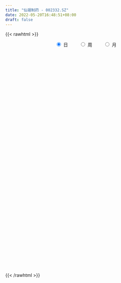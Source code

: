```yaml
---
title: "仙琚制药 - 002332.SZ"
date: 2022-05-20T16:48:51+08:00
draft: false
---
```

{{< rawhtml >}}
    <div style="text-align: center">
        <label style="padding: 1rem;"><input style="margin-right: .5rem" type="radio" name="period" value="D" checked onclick="period_change(this)">日</label>
        <label style="padding: 1rem;"><input style="margin-right: .5rem" type="radio" name="period" value="W" onclick="period_change(this)">周</label>
        <label style="padding: 1rem;"><input style="margin-right: .5rem" type="radio" name="period" value="M" onclick="period_change(this)">月</label>
    </div>
    <div id="chart" style="height: 700px;"></div> 
    <script type="text/javascript">
        const D_v = [67574.42,112847.76,70479.16,83633.44,105565.97,111781.23,61509.67,45743.44,67944.46,91899.25,53371.82,58736.17,52537.84,81999.05,73714.08,117323.85,96826.67,55424.48,71992.13,41221.07,54808.55,52859.51,56179.57,69465.64,55803.74,42878.09,82266.87,79487.14,93048.57,80095.28,45732.95,48842.91,96974.44,90536.36,41485.2,76297.32,53133.97,78300.41,67035.08,53278.47,77277.35,86388.0,112628.74,104355.5,126714.7,102717.65,92604.23,107143.99,79377.23,44021.0,89644.5,133026.97,105268.2,95054.8,80748.68,93774.33,68775.61,86242.53,101628.53,305729.66,191190.84,97312.41,86037.93,142793.73,69088.82,85261.09,63147.36,101751.5,179065.45,146804.44,92949.92,159998.02,149766.45,164105.41,194537.25,575102.0699999999,168357.42,142056.0,176239.65,96028.17,147566.62,100312.69,89293.37,125044.72,128036.89,72489.87,61585.18,73003.99,62074.44,78161.22,95983.4,55708.81,54689.0,54880.63,60870.8,63029.44,101380.08,46594.8,42789.44,50181.4,48539.07,62924.97,45432.63,60382.25,47344.3,58559.41,85759.6,40418.99,39892.28,42673.13,39456.94,65053.13,32266.7,36170.75,58370.45,182129.04,182317.1,138937.47,67262.18,521176.05,268269.96,179539.41,111625.13,224586.03,122360.4,132383.0,101025.07,111803.95,124611.13,73337.95,174659.5,95523.62,57832.91,103376.75,98390.71,135847.49,125293.29,49990.42,62263.58,82973.86,87180.45,103985.95,112066.34,83357.69,79883.79,72098.19,68436.93,65679.4,77087.88,71156.86,49648.0,54328.52,66616.69,177844.17,137889.32,143649.23,112982.8,102004.92,78266.52,119305.93,228921.71,181353.51,150380.39,147337.87,122395.33,112917.96,156645.57,179723.22,98456.99,252620.07,210887.88,165016.71,438574.02,1495177.7,801368.5600000001,310636.71,362327.1,231189.09,189654.7,291468.29,157189.01,159778.27,183878.61,262695.44,225822.76,176708.07,173046.87,100848.43,137124.7,102466.32,211810.66,128539.13,92355.26,158915.82,140147.41,117066.11,204733.08,113034.7,155092.7,318821.31,249655.72,189846.7,173503.28,126334.56,156797.19,122700.32,139953.79,150618.16,162684.39,181302.83,138759.66,180587.96,84513.16,117659.61,152599.72,123260.03,84534.36,113148.3,136051.02,138628.52,115447.49,204900.38,128645.23,93397.73,117139.93,73405.93,62415.64,62619.77,54616.5,36337.94,44419.28,87465.0,85369.84,103191.08,171638.46,258859.49,113842.23,127920.37,108630.0,95401.38,136833.35,131378.54,146364.35,105204.76,92688.8,109104.44,83993.53,93860.9,86759.75,68812.69]
const D_histogram = [0.0,-0.0069433618,-0.0102837238,-0.0029666795,-0.0107957061,-0.0150662283,-0.0174799369,-0.0185634598,-0.0414268447,-0.0438398076,-0.04519977,-0.0406710621,-0.0307071517,-0.0423969897,-0.0278293179,-0.013273525,-0.0183926642,-0.031117213,-0.0179976724,0.0010946837,0.0133546874,0.0040665848,-0.0022954085,-0.022439051,-0.0367119488,-0.0624277107,-0.098930703,-0.104956177,-0.1053637375,-0.082843289,-0.070556287,-0.0555940542,-0.035145437,-0.0205462035,-0.0167135035,-0.0057519953,-0.0062000379,-0.0112090411,-0.0104923418,-0.0151350124,-0.0203062536,-0.0318731917,-0.042302589,-0.0335069094,0.000993847,0.0217154235,0.0224538978,0.0309991141,0.0279644215,0.0222342498,0.0278278455,0.0395241318,0.0358351217,0.0149564948,-0.0169122011,-0.0558746331,-0.070310038,-0.0716462822,-0.0556044086,0.0172024191,0.0477040684,0.0570019204,0.0460105489,0.0744659115,0.0845028412,0.0733422297,0.0639913685,0.0567573388,0.0766270218,0.0707870554,0.0776955301,0.097798833,0.0751178692,0.0419545599,0.0389636873,-0.0171616664,-0.0500025472,-0.0849207547,-0.1216696752,-0.126091647,-0.1078179883,-0.0862421705,-0.0660838068,-0.0343182827,-0.0051608946,0.0259504617,0.0476619995,0.0577678906,0.0644053915,0.0581634046,0.0670178125,0.0483413699,0.0458250023,0.0285760356,0.0354790583,0.0372938726,0.0370157139,0.0270596391,0.0127742269,-0.0054195103,0.0010684303,0.0156638816,0.0077367259,-0.0100801827,-0.0222898273,-0.0239123284,-0.0442865234,-0.0535469241,-0.0539575709,-0.0544204461,-0.0522150507,-0.0323794207,-0.0196902878,-0.0235879274,-0.0203929831,0.0356278754,0.0879177225,0.1196113022,0.1268888427,0.1909443137,0.22169998,0.2109592894,0.2049241908,0.2278530143,0.2295621515,0.2371418619,0.2264034695,0.178065308,0.1459408807,0.1017177591,0.0602941203,0.0137247433,-0.0228109176,-0.0485376828,-0.0698594345,-0.0718270247,-0.0920294273,-0.1077141973,-0.1220523854,-0.1313258652,-0.1194086654,-0.1309381893,-0.1288192387,-0.1077523362,-0.0833261166,-0.0814974236,-0.0784262971,-0.0751968581,-0.0808005686,-0.0672120971,-0.0568315406,-0.0565343982,-0.0522332414,-0.0059619181,0.0329328064,0.0638136821,0.0796110656,0.0728194776,0.0571650289,0.0666401542,0.1007900711,0.1222205112,0.1151313461,0.1126120455,0.0860290288,0.0627915585,0.0382588073,0.0294292861,0.0072254926,0.0160770537,-0.012266691,-0.0521991224,-0.0263452148,-0.066490285,-0.1661678724,-0.2267176875,-0.2526703496,-0.253725465,-0.2634305668,-0.2321376022,-0.203062603,-0.175162767,-0.1439574115,-0.0979480627,-0.0761191556,-0.0704168973,-0.0558156383,-0.0458475147,-0.0430304602,-0.0287907408,0.0053293433,0.013095032,0.0249651889,0.0278797902,0.0370902468,0.0509558134,0.0471126424,0.0392840069,0.0414035695,0.059763818,0.048914127,0.0157462491,-0.0073712277,-0.0044535285,0.0171924212,0.0200468486,-0.0222573959,-0.0369909959,-0.0291199441,-0.0355067498,-0.0248873049,-0.0302738793,-0.0293869272,-0.0200801305,-0.0097671092,0.0051254664,0.0201815125,0.0402483479,0.0572067651,0.0660920989,0.0712154891,0.048661186,0.0174885858,-0.0143006537,-0.0243556999,-0.0329690937,-0.0331322733,-0.0413166623,-0.0469854387,-0.0417387491,-0.0387648388,-0.037283007,-0.043110852,-0.0563073803,-0.1032966389,-0.0813376382,-0.0707357841,-0.037652613,0.010425662,0.0340878175,0.0692080922,0.1044058787,0.1165093309,0.1279157331,0.1296994534,0.1129373899,0.0890015364,0.0782137872,0.0690343187,0.0618249258]
const D_fast = [0.0,-0.0086792023,-0.0145904952,-0.0080151208,-0.0185430739,-0.0265801531,-0.033363846,-0.0390882338,-0.0723083299,-0.0856812448,-0.0983411496,-0.1039802072,-0.1016930848,-0.1239821702,-0.1163718278,-0.1051344162,-0.1148517215,-0.1353555735,-0.126735451,-0.107369424,-0.0917707484,-0.1000422049,-0.1069780502,-0.1327314555,-0.1561823406,-0.1975050301,-0.2587406981,-0.2910052164,-0.3177537112,-0.3159440851,-0.3212961548,-0.3202324356,-0.3085701776,-0.2991074949,-0.2994531709,-0.2899296615,-0.2919277136,-0.299738977,-0.3016453632,-0.3100717869,-0.3203195914,-0.3398548276,-0.3608598721,-0.3604409198,-0.3256917017,-0.2995412692,-0.2931893205,-0.2768943257,-0.272937913,-0.2731095222,-0.2605589651,-0.2389816458,-0.2337118755,-0.2508513788,-0.2869481249,-0.3398792152,-0.3718921296,-0.3911399443,-0.3889991729,-0.3118917404,-0.269464074,-0.245915742,-0.2454044762,-0.1983326358,-0.1671699957,-0.1599950498,-0.1533480689,-0.1463927639,-0.1073663254,-0.095509528,-0.0691771708,-0.0246241596,-0.0285256561,-0.0512003254,-0.0444502762,-0.1048660466,-0.1502075641,-0.2063559603,-0.2735222996,-0.3094671832,-0.3181480215,-0.3181327464,-0.3144953343,-0.2913093809,-0.2634422165,-0.2258432447,-0.1922162071,-0.1676683433,-0.1449294946,-0.1366306302,-0.1110217692,-0.1176128694,-0.1086729863,-0.1187779442,-0.1030051569,-0.0918668744,-0.0828911047,-0.0860822697,-0.0971741252,-0.1167227399,-0.1099676918,-0.0914562701,-0.0974492443,-0.1177861985,-0.1355683,-0.1431688832,-0.174614709,-0.1972618408,-0.2111618803,-0.2252298671,-0.2360782343,-0.2243374595,-0.2165708985,-0.2263655199,-0.2282688214,-0.1633409941,-0.0890717164,-0.0274753112,0.0115244401,0.1233159894,0.2094966508,0.2514957825,0.2966917316,0.3765838087,0.4356834838,0.5025486596,0.5484111346,0.5445893001,0.548950093,0.5301564111,0.5038063024,0.4606681113,0.4184297209,0.3805685351,0.3417819247,0.3218575784,0.2786478189,0.2360344995,0.1911832151,0.149078269,0.1311433025,0.0868792312,0.0567933722,0.0509221907,0.054516881,0.0359712181,0.0194357704,0.0038659948,-0.0219378578,-0.0251524106,-0.0289797393,-0.0428161963,-0.0515733499,-0.0067925062,0.0403354199,0.0871697162,0.1228698661,0.1342831475,0.132919956,0.1590551198,0.2184025545,0.2703881224,0.2920817938,0.3177155046,0.3126397452,0.3051001645,0.290132115,0.2886599154,0.2682624951,0.2811333196,0.2497229022,0.1967406902,0.216008294,0.1592406526,0.0180210971,-0.0992081398,-0.1883283894,-0.252814871,-0.3283776146,-0.3551190505,-0.376809702,-0.3927005577,-0.3974845551,-0.375962222,-0.3731631037,-0.3850650698,-0.3844177204,-0.3859114755,-0.3938520361,-0.3868100019,-0.3513575819,-0.3403181352,-0.322206681,-0.3123221323,-0.2938391139,-0.267234594,-0.2592996044,-0.2573072381,-0.2448367832,-0.2115355802,-0.2101567394,-0.2393880551,-0.2643483388,-0.2625440217,-0.2365999667,-0.2287338271,-0.2766024206,-0.3005837696,-0.2999927039,-0.315256197,-0.3108585783,-0.3238136226,-0.3302734023,-0.3259866382,-0.3181153942,-0.301941452,-0.2818400278,-0.2517111054,-0.2204509969,-0.1950426384,-0.1721153759,-0.1825043825,-0.2093048362,-0.2446692392,-0.2608132103,-0.2776688776,-0.2861151255,-0.30462868,-0.3220438162,-0.3272318138,-0.3339491133,-0.3417880332,-0.3583935911,-0.3856669646,-0.4584803829,-0.4568557918,-0.4639378837,-0.4402678659,-0.3895831754,-0.3573990655,-0.3049767678,-0.2436775115,-0.2024467266,-0.1590613911,-0.1248528075,-0.1133805235,-0.1150659929,-0.1063002953,-0.0982211841,-0.0899743456]
const D_slow = [0.0,-0.0017358405,-0.0043067714,-0.0050484413,-0.0077473678,-0.0115139249,-0.0158839091,-0.020524774,-0.0308814852,-0.0418414371,-0.0531413796,-0.0633091451,-0.0709859331,-0.0815851805,-0.08854251,-0.0918608912,-0.0964590573,-0.1042383605,-0.1087377786,-0.1084641077,-0.1051254358,-0.1041087897,-0.1046826418,-0.1102924045,-0.1194703917,-0.1350773194,-0.1598099951,-0.1860490394,-0.2123899738,-0.233100796,-0.2507398678,-0.2646383813,-0.2734247406,-0.2785612915,-0.2827396674,-0.2841776662,-0.2857276757,-0.2885299359,-0.2911530214,-0.2949367745,-0.3000133379,-0.3079816358,-0.3185572831,-0.3269340104,-0.3266855487,-0.3212566928,-0.3156432183,-0.3078934398,-0.3009023344,-0.295343772,-0.2883868106,-0.2785057776,-0.2695469972,-0.2658078735,-0.2700359238,-0.2840045821,-0.3015820916,-0.3194936621,-0.3333947643,-0.3290941595,-0.3171681424,-0.3029176623,-0.2914150251,-0.2727985472,-0.2516728369,-0.2333372795,-0.2173394374,-0.2031501027,-0.1839933472,-0.1662965834,-0.1468727009,-0.1224229926,-0.1036435253,-0.0931548853,-0.0834139635,-0.0877043801,-0.1002050169,-0.1214352056,-0.1518526244,-0.1833755362,-0.2103300332,-0.2318905758,-0.2484115275,-0.2569910982,-0.2582813219,-0.2517937064,-0.2398782066,-0.2254362339,-0.209334886,-0.1947940349,-0.1780395817,-0.1659542393,-0.1544979887,-0.1473539798,-0.1384842152,-0.1291607471,-0.1199068186,-0.1131419088,-0.1099483521,-0.1113032297,-0.1110361221,-0.1071201517,-0.1051859702,-0.1077060159,-0.1132784727,-0.1192565548,-0.1303281856,-0.1437149167,-0.1572043094,-0.1708094209,-0.1838631836,-0.1919580388,-0.1968806107,-0.2027775925,-0.2078758383,-0.1989688695,-0.1769894389,-0.1470866133,-0.1153644026,-0.0676283242,-0.0122033292,0.0405364931,0.0917675408,0.1487307944,0.2061213323,0.2654067977,0.3220076651,0.3665239921,0.4030092123,0.428438652,0.4435121821,0.446943368,0.4412406385,0.4291062178,0.4116413592,0.393684603,0.3706772462,0.3437486969,0.3132356005,0.2804041342,0.2505519679,0.2178174206,0.1856126109,0.1586745268,0.1378429977,0.1174686418,0.0978620675,0.079062853,0.0588627108,0.0420596865,0.0278518014,0.0137182018,0.0006598915,-0.000830588,0.0074026135,0.0233560341,0.0432588005,0.0614636699,0.0757549271,0.0924149656,0.1176124834,0.1481676112,0.1769504477,0.2051034591,0.2266107163,0.2423086059,0.2518733078,0.2592306293,0.2610370025,0.2650562659,0.2619895931,0.2489398126,0.2423535089,0.2257309376,0.1841889695,0.1275095476,0.0643419602,0.000910594,-0.0649470477,-0.1229814483,-0.173747099,-0.2175377908,-0.2535271436,-0.2780141593,-0.2970439482,-0.3146481725,-0.3286020821,-0.3400639608,-0.3508215758,-0.358019261,-0.3566869252,-0.3534131672,-0.34717187,-0.3402019224,-0.3309293607,-0.3181904074,-0.3064122468,-0.2965912451,-0.2862403527,-0.2712993982,-0.2590708664,-0.2551343042,-0.2569771111,-0.2580904932,-0.2537923879,-0.2487806757,-0.2543450247,-0.2635927737,-0.2708727597,-0.2797494472,-0.2859712734,-0.2935397432,-0.3008864751,-0.3059065077,-0.308348285,-0.3070669184,-0.3020215403,-0.2919594533,-0.277657762,-0.2611347373,-0.243330865,-0.2311655685,-0.226793422,-0.2303685855,-0.2364575104,-0.2446997839,-0.2529828522,-0.2633120178,-0.2750583775,-0.2854930647,-0.2951842744,-0.3045050262,-0.3152827392,-0.3293595843,-0.355183744,-0.3755181535,-0.3932020996,-0.4026152528,-0.4000088373,-0.391486883,-0.3741848599,-0.3480833902,-0.3189560575,-0.2869771242,-0.2545522609,-0.2263179134,-0.2040675293,-0.1845140825,-0.1672555028,-0.1517992714]
const D_data = [['2021-05-11', 14.0307, 13.9417, 13.655, 14.0307],['2021-05-12', 13.8527, 13.8329, 13.5264, 13.8923],['2021-05-13', 13.6451, 13.8428, 13.566, 14.0505],['2021-05-14', 13.8725, 13.9812, 13.6945, 14.1197],['2021-05-17', 13.9812, 13.7835, 13.5956, 13.9812],['2021-05-18', 13.6945, 13.7835, 13.3089, 13.9318],['2021-05-19', 13.9417, 13.7736, 13.655, 14.0208],['2021-05-20', 13.7242, 13.7637, 13.5561, 13.8428],['2021-05-21', 13.7439, 13.3979, 13.3682, 13.7439],['2021-05-24', 13.2594, 13.5462, 13.0617, 13.6451],['2021-05-25', 13.5462, 13.5066, 13.4374, 13.6352],['2021-05-26', 13.4967, 13.5462, 13.4078, 13.5857],['2021-05-27', 13.5264, 13.6154, 13.4374, 13.6154],['2021-05-28', 13.566, 13.299, 13.2199, 13.6648],['2021-05-31', 13.3484, 13.5956, 13.3287, 13.6945],['2021-06-01', 14.1592, 13.6451, 13.5857, 14.2383],['2021-06-02', 13.6747, 13.3979, 13.2594, 13.7538],['2021-06-03', 13.3484, 13.2199, 13.1408, 13.3583],['2021-06-04', 13.25, 13.51, 13.07, 13.65],['2021-06-07', 13.5, 13.65, 13.36, 13.72],['2021-06-08', 13.64, 13.64, 13.55, 13.79],['2021-06-09', 13.7, 13.37, 13.29, 13.7],['2021-06-10', 13.32, 13.35, 13.3, 13.51],['2021-06-11', 13.35, 13.08, 13.0, 13.45],['2021-06-15', 13.08, 13.02, 12.8, 13.13],['2021-06-16', 13.02, 12.71, 12.71, 13.02],['2021-06-17', 12.71, 12.32, 12.26, 12.73],['2021-06-18', 12.35, 12.48, 12.1, 12.52],['2021-06-21', 12.48, 12.42, 12.39, 12.85],['2021-06-22', 12.43, 12.66, 12.42, 12.78],['2021-06-23', 12.63, 12.53, 12.45, 12.67],['2021-06-24', 12.6, 12.55, 12.36, 12.61],['2021-06-25', 12.59, 12.64, 12.5, 12.74],['2021-06-28', 12.67, 12.6, 12.4, 12.7],['2021-06-29', 12.5, 12.46, 12.45, 12.66],['2021-06-30', 12.44, 12.54, 12.22, 12.63],['2021-07-01', 12.54, 12.38, 12.36, 12.64],['2021-07-02', 12.36, 12.26, 12.18, 12.49],['2021-07-05', 12.25, 12.27, 12.0, 12.3],['2021-07-06', 12.24, 12.14, 12.02, 12.29],['2021-07-07', 12.19, 12.05, 11.88, 12.19],['2021-07-08', 12.14, 11.86, 11.86, 12.15],['2021-07-09', 11.86, 11.74, 11.48, 11.97],['2021-07-12', 11.79, 11.9, 11.72, 12.12],['2021-07-13', 11.85, 12.28, 11.79, 12.4],['2021-07-14', 12.27, 12.22, 12.07, 12.5],['2021-07-15', 12.18, 12.0, 11.96, 12.19],['2021-07-16', 12.05, 12.1, 11.88, 12.15],['2021-07-19', 12.06, 11.95, 11.78, 12.06],['2021-07-20', 11.86, 11.87, 11.85, 11.99],['2021-07-21', 11.97, 11.99, 11.91, 12.28],['2021-07-22', 11.93, 12.1, 11.72, 12.18],['2021-07-23', 12.12, 11.92, 11.88, 12.15],['2021-07-26', 11.9, 11.62, 11.43, 11.92],['2021-07-27', 11.66, 11.3, 11.3, 11.66],['2021-07-28', 11.3, 10.95, 10.8, 11.35],['2021-07-29', 11.04, 11.02, 10.98, 11.22],['2021-07-30', 11.05, 11.04, 10.65, 11.09],['2021-08-02', 10.99, 11.2, 10.84, 11.27],['2021-08-03', 11.16, 12.09, 11.06, 12.15],['2021-08-04', 12.11, 11.82, 11.56, 12.11],['2021-08-05', 11.83, 11.66, 11.64, 11.9],['2021-08-06', 11.69, 11.4, 11.3, 11.69],['2021-08-09', 11.32, 11.95, 11.3, 12.1],['2021-08-10', 11.9, 11.85, 11.8, 11.96],['2021-08-11', 11.89, 11.61, 11.55, 11.89],['2021-08-12', 11.61, 11.6, 11.55, 11.69],['2021-08-13', 11.55, 11.6, 11.51, 11.83],['2021-08-16', 11.59, 12.0, 11.52, 12.17],['2021-08-17', 12.11, 11.75, 11.71, 12.23],['2021-08-18', 11.73, 11.95, 11.62, 12.0],['2021-08-19', 11.88, 12.24, 11.85, 12.39],['2021-08-20', 12.29, 11.75, 11.66, 12.29],['2021-08-23', 11.75, 11.5, 11.46, 11.9],['2021-08-24', 11.47, 11.8, 11.22, 11.81],['2021-08-25', 11.68, 10.97, 10.62, 11.7],['2021-08-26', 10.91, 10.98, 10.88, 11.07],['2021-08-27', 10.86, 10.7, 10.66, 10.96],['2021-08-30', 10.61, 10.38, 10.22, 10.7],['2021-08-31', 10.41, 10.55, 10.3, 10.55],['2021-09-01', 10.51, 10.75, 10.32, 10.91],['2021-09-02', 10.74, 10.79, 10.58, 10.84],['2021-09-03', 10.72, 10.79, 10.68, 10.89],['2021-09-06', 10.8, 11.0, 10.79, 11.15],['2021-09-07', 10.93, 11.08, 10.91, 11.25],['2021-09-08', 11.09, 11.24, 11.05, 11.36],['2021-09-09', 11.24, 11.26, 11.18, 11.38],['2021-09-10', 11.27, 11.21, 11.12, 11.38],['2021-09-13', 11.2, 11.23, 11.16, 11.33],['2021-09-14', 11.2, 11.09, 11.02, 11.3],['2021-09-15', 11.05, 11.31, 10.84, 11.35],['2021-09-16', 11.25, 10.96, 10.9, 11.32],['2021-09-17', 11.0, 11.12, 10.81, 11.18],['2021-09-22', 11.01, 10.89, 10.85, 11.06],['2021-09-23', 10.89, 11.17, 10.88, 11.25],['2021-09-24', 11.19, 11.14, 11.05, 11.31],['2021-09-27', 11.14, 11.13, 10.73, 11.22],['2021-09-28', 11.2, 10.99, 10.9, 11.2],['2021-09-29', 10.9, 10.87, 10.81, 10.98],['2021-09-30', 10.87, 10.72, 10.67, 10.97],['2021-10-08', 10.76, 10.98, 10.73, 11.06],['2021-10-11', 10.98, 11.13, 10.98, 11.25],['2021-10-12', 11.06, 10.86, 10.79, 11.07],['2021-10-13', 10.99, 10.65, 10.59, 10.99],['2021-10-14', 10.67, 10.61, 10.57, 10.78],['2021-10-15', 10.61, 10.67, 10.48, 10.74],['2021-10-18', 10.65, 10.33, 10.29, 10.67],['2021-10-19', 10.33, 10.33, 10.28, 10.39],['2021-10-20', 10.34, 10.35, 10.32, 10.5],['2021-10-21', 10.33, 10.28, 10.28, 10.4],['2021-10-22', 10.27, 10.25, 10.19, 10.36],['2021-10-25', 10.29, 10.47, 10.2, 10.53],['2021-10-26', 10.54, 10.42, 10.36, 10.54],['2021-10-27', 10.4, 10.19, 10.17, 10.42],['2021-10-28', 10.24, 10.23, 10.18, 10.65],['2021-10-29', 10.31, 11.03, 10.26, 11.19],['2021-11-01', 11.0, 11.3, 10.9, 11.37],['2021-11-02', 11.35, 11.33, 11.19, 11.54],['2021-11-03', 11.44, 11.21, 11.13, 11.44],['2021-11-04', 11.43, 12.23, 11.4, 12.33],['2021-11-05', 12.18, 12.23, 12.1, 12.5],['2021-11-08', 12.23, 11.94, 11.78, 12.3],['2021-11-09', 11.82, 12.13, 11.82, 12.4],['2021-11-10', 12.41, 12.73, 12.35, 13.05],['2021-11-11', 12.62, 12.74, 12.49, 12.87],['2021-11-12', 12.74, 13.06, 12.67, 13.11],['2021-11-15', 13.09, 13.05, 13.01, 13.2],['2021-11-16', 13.02, 12.63, 12.62, 13.04],['2021-11-17', 12.84, 12.8, 12.52, 12.95],['2021-11-18', 12.77, 12.6, 12.57, 12.85],['2021-11-19', 12.52, 12.53, 12.12, 12.62],['2021-11-22', 12.63, 12.32, 12.21, 12.85],['2021-11-23', 12.29, 12.28, 12.17, 12.42],['2021-11-24', 12.29, 12.28, 12.09, 12.39],['2021-11-25', 12.28, 12.22, 12.16, 12.44],['2021-11-26', 12.11, 12.4, 12.1, 12.51],['2021-11-29', 12.45, 12.1, 11.92, 12.6],['2021-11-30', 12.04, 12.03, 11.97, 12.13],['2021-12-01', 12.02, 11.92, 11.9, 12.09],['2021-12-02', 11.94, 11.86, 11.79, 12.17],['2021-12-03', 11.9, 12.07, 11.81, 12.12],['2021-12-06', 12.03, 11.71, 11.63, 12.17],['2021-12-07', 11.79, 11.78, 11.46, 11.85],['2021-12-08', 11.77, 12.01, 11.73, 12.08],['2021-12-09', 12.01, 12.12, 11.94, 12.14],['2021-12-10', 12.13, 11.86, 11.8, 12.15],['2021-12-13', 11.82, 11.84, 11.74, 11.99],['2021-12-14', 11.89, 11.81, 11.72, 11.99],['2021-12-15', 11.8, 11.64, 11.64, 11.84],['2021-12-16', 11.65, 11.85, 11.61, 11.98],['2021-12-17', 11.79, 11.83, 11.74, 11.89],['2021-12-20', 11.81, 11.69, 11.62, 11.86],['2021-12-21', 11.7, 11.71, 11.61, 11.76],['2021-12-22', 11.78, 12.35, 11.66, 12.39],['2021-12-23', 12.34, 12.5, 12.28, 12.56],['2021-12-24', 12.41, 12.63, 12.35, 12.92],['2021-12-27', 12.63, 12.63, 12.45, 12.86],['2021-12-28', 12.59, 12.44, 12.39, 12.68],['2021-12-29', 12.58, 12.33, 12.31, 12.6],['2021-12-30', 12.45, 12.69, 12.26, 12.75],['2021-12-31', 12.63, 13.2, 12.6, 13.37],['2022-01-04', 13.3, 13.3, 13.07, 13.47],['2022-01-05', 13.14, 13.1, 12.93, 13.28],['2022-01-06', 13.0, 13.25, 12.86, 13.36],['2022-01-07', 13.4, 12.98, 12.92, 13.43],['2022-01-10', 12.95, 12.98, 12.87, 13.18],['2022-01-11', 13.01, 12.91, 12.89, 13.38],['2022-01-12', 12.99, 13.08, 12.92, 13.31],['2022-01-13', 13.1, 12.88, 12.81, 13.24],['2022-01-14', 12.9, 13.28, 12.8, 13.55],['2022-01-17', 13.45, 12.8, 12.76, 13.53],['2022-01-18', 12.98, 12.48, 12.43, 13.15],['2022-01-19', 12.49, 13.27, 12.25, 13.3],['2022-01-20', 13.65, 12.4, 12.33, 14.03],['2022-01-21', 12.0, 11.21, 11.16, 12.03],['2022-01-24', 10.94, 11.13, 10.66, 11.28],['2022-01-25', 11.15, 11.15, 11.12, 11.85],['2022-01-26', 11.03, 11.19, 10.87, 11.52],['2022-01-27', 11.22, 10.84, 10.82, 11.24],['2022-01-28', 10.9, 11.2, 10.85, 11.6],['2022-02-07', 11.35, 11.14, 10.97, 11.42],['2022-02-08', 11.02, 11.1, 10.88, 11.12],['2022-02-09', 11.06, 11.14, 10.9, 11.33],['2022-02-10', 11.14, 11.4, 11.13, 11.64],['2022-02-11', 11.39, 11.17, 11.08, 11.39],['2022-02-14', 11.12, 10.94, 10.83, 11.21],['2022-02-15', 10.94, 11.01, 10.75, 11.11],['2022-02-16', 11.04, 10.93, 10.88, 11.11],['2022-02-17', 10.87, 10.79, 10.78, 10.94],['2022-02-18', 10.81, 10.9, 10.73, 10.92],['2022-02-21', 10.92, 11.22, 10.84, 11.4],['2022-02-22', 11.1, 10.96, 10.86, 11.23],['2022-02-23', 10.97, 11.03, 10.95, 11.1],['2022-02-24', 11.02, 10.93, 10.81, 11.22],['2022-02-25', 10.96, 11.02, 10.95, 11.22],['2022-02-28', 11.05, 11.13, 10.88, 11.15],['2022-03-01', 11.15, 10.93, 10.85, 11.16],['2022-03-02', 10.85, 10.84, 10.68, 10.88],['2022-03-03', 10.94, 10.94, 10.8, 11.05],['2022-03-04', 10.91, 11.2, 10.9, 11.47],['2022-03-07', 11.2, 10.86, 10.8, 11.43],['2022-03-08', 10.85, 10.45, 10.35, 10.89],['2022-03-09', 10.44, 10.39, 9.77, 10.5],['2022-03-10', 10.51, 10.62, 10.43, 10.68],['2022-03-11', 10.5, 10.89, 10.44, 10.91],['2022-03-14', 10.89, 10.7, 10.67, 11.08],['2022-03-15', 10.68, 9.99, 9.98, 10.68],['2022-03-16', 10.09, 10.12, 9.56, 10.2],['2022-03-17', 10.22, 10.32, 10.12, 10.56],['2022-03-18', 10.26, 10.08, 9.94, 10.38],['2022-03-21', 10.1, 10.24, 10.09, 10.36],['2022-03-22', 10.22, 9.99, 9.87, 10.22],['2022-03-23', 9.98, 9.99, 9.89, 10.05],['2022-03-24', 9.9, 10.06, 9.85, 10.15],['2022-03-25', 10.06, 10.07, 10.02, 10.38],['2022-03-28', 10.05, 10.15, 10.0, 10.2],['2022-03-29', 10.17, 10.2, 10.06, 10.25],['2022-03-30', 10.2, 10.34, 10.08, 10.37],['2022-03-31', 10.36, 10.4, 10.21, 10.58],['2022-04-01', 10.33, 10.38, 10.29, 10.57],['2022-04-06', 10.47, 10.39, 10.34, 10.56],['2022-04-07', 10.31, 10.01, 9.96, 10.39],['2022-04-08', 10.04, 9.75, 9.7, 10.13],['2022-04-11', 9.75, 9.54, 9.5, 9.77],['2022-04-12', 9.54, 9.65, 9.23, 9.65],['2022-04-13', 9.59, 9.56, 9.37, 9.72],['2022-04-14', 9.58, 9.58, 9.52, 9.75],['2022-04-15', 9.65, 9.39, 9.38, 9.65],['2022-04-18', 9.35, 9.31, 9.18, 9.42],['2022-04-19', 9.37, 9.37, 9.25, 9.39],['2022-04-20', 9.37, 9.29, 9.23, 9.43],['2022-04-21', 9.39, 9.21, 9.2, 9.46],['2022-04-22', 9.27, 9.03, 9.02, 9.3],['2022-04-25', 8.93, 8.8, 8.63, 9.13],['2022-04-26', 8.79, 8.1, 8.07, 8.8],['2022-04-27', 8.03, 8.77, 7.95, 8.9],['2022-04-28', 8.74, 8.6, 8.47, 8.75],['2022-04-29', 8.69, 8.9, 8.61, 8.93],['2022-05-05', 8.91, 9.24, 8.79, 9.34],['2022-05-06', 9.09, 9.09, 8.95, 9.26],['2022-05-09', 9.11, 9.38, 9.07, 9.52],['2022-05-10', 9.27, 9.59, 9.19, 9.68],['2022-05-11', 9.58, 9.47, 9.45, 9.84],['2022-05-12', 9.48, 9.58, 9.38, 9.63],['2022-05-13', 9.58, 9.56, 9.38, 9.73],['2022-05-16', 9.61, 9.35, 9.29, 9.65],['2022-05-17', 9.38, 9.2, 9.14, 9.39],['2022-05-18', 9.24, 9.31, 9.2, 9.41],['2022-05-19', 9.16, 9.31, 9.07, 9.35],['2022-05-20', 9.4, 9.32, 9.27, 9.46]]
const W_v = [228277.42,188607.86,224158.41,294559.83,402868.13,315695.29,183687.95,363607.72,406973.53,474066.47,453403.87,333861.27,385184.4300000001,581224.73,441486.14,771458.66,464384.16,612177.09,640689.9399999999,695250.04,303100.62,233254.19,298333.7,271176.9,333279.7,303399.53,319683.92,339500.3,188997.41,366398.15,497569.94,136703.14,87715.54,310045.85,520418.87,416800.41,373067.89,466085.01,360840.18,539442.86,762921.75,675886.25,397633.19,684740.89,507609.0599999999,440150.33,492251.03,754539.62,481358.0600000001,266605.52,239262.78,287749.72,291346.51,218474.62,419094.09,253685.88,246392.51,238355.14,238111.93,278123.31,334460.11,430748.6899999999,405580.02,331550.52,385944.74,375456.27,394362.58,444736.56,543991.54,867301.7,495017.39,438610.55,703098.6900000001,427695.21,381853.16,373721.33,201812.88,320747.76,478184.96,344859.3200000001,362283.34,445113.21,654505.77,814024.9099999999,997993.2,1130330.9500000002,1093598.48,674285.8899999999,346586.71,948726.3200000001,871952.13,775559.6499999999,218597.25,533456.91,540329.1,649163.76,429136.1,312448.86,262333.58,408973.65,381163.54,338043.7,368841.7,282958.01,226002.74,237549.53,279297.84,364379.32,619312.39,463526.42,566477.12,553807.3100000001,465181.16,505820.94,81015.8,309912.29,474015.66,516461.76,719611.1899999999,1510213.6899999999,2049180.6699999999,2524343.9700000002,2612869.5600000001,1708063.0900000001,1904975.96,1836882.5299999998,1061863.6000000001,891425.1900000002,1626542.1400000001,1094107.5800000001,2050346.51,3303503.21,1375195.5700000003,1300895.4399999999,1191289.2799999998,1940297.3900000001,1749736.95,2168802.9500000002,2225378.2800000003,1729892.6399999999,1626998.4100000001,1649349.2999999998,1311507.6099999999,1031133.36,670078.1599999999,1209590.8999999999,837343.7100000001,890783.0700000001,1095756.3500000001,1057623.3200000001,1313540.3199999998,719591.78,1183445.8499999999,1910932.8400000001,1292085.7399999998,1124571.6299999999,970953.79,1173824.2,644010.35,900407.54,901087.24,1105529.8100000001,1231802.1100000001,806750.12,597570.7,371279.22,143512.99,698714.5600000001,719031.45,656374.1399999999,740612.6799999999,568696.5,455358.14,791215.3100000001,731631.1899999999,518964.09,511122.36,646876.34,350486.26,1002316.1299999999,687834.49,581094.22,932286.42,600103.5599999999,265289.6,206930.74,830734.24,564053.5,582084.33,329698.05,437383.56,285280.5,320194.77,587963.1299999999,463957.85,1086709.9300000002,217079.33,408173.06,392544.77,338544.13,415281.21,274534.34,260435.84,364694.15,339753.26,396607.64,533536.0699999999,451337.9,424595.95,781899.3699999999,462042.5,728584.28,1244158.1499999999,609440.5,460160.65,346616.87,178780.87,240945.72,48539.07,274643.5600000001,248200.94,373990.0700000001,1177962.76,770493.9700000001,585437.6000000001,490971.48,407701.6,451391.96,332009.07,580327.9300000001,641481.88,601467.1,800363.8100000001,3111024.8700000001,1385275.8900000001,989364.0900000001,690194.3900000001,731768.2800000001,908747.9000000001,896137.45,757259.49,674120.11,595622.23,448993.1,408979.0,308208.56,775451.63,204031.38,612469.8,442531.31]
const W_histogram = [0.0,-0.0135803989,-0.0534433735,-0.0643637077,-0.062595364,-0.0787531514,-0.0656106627,-0.0426710016,0.0050556252,0.0398820753,0.0418660435,0.0428235048,0.0639666425,0.1051549134,0.1120656378,0.145018214,0.1410089251,0.1606210422,0.1300820182,0.0620044229,0.0090084756,-0.0416559582,-0.0621854537,-0.0650787741,-0.088092953,-0.0791067149,-0.0731879686,-0.0971151563,-0.0938309281,-0.1419576789,-0.1873738798,-0.1906308836,-0.1619186084,-0.1050511468,-0.0129076152,0.0372970577,0.0659012958,0.1107919879,0.1639039836,0.1647023123,0.1643881115,0.2012770854,0.2257661723,0.1863760931,0.1314218545,0.1316306514,0.0891267457,0.0432233412,-0.0136902222,-0.0465251337,-0.0655550143,-0.0853406196,-0.0503146346,-0.0255215742,-0.0531327829,-0.0927548941,-0.1195946342,-0.1684349198,-0.1989175723,-0.2170807544,-0.228564305,-0.2508968934,-0.2304364084,-0.1986156031,-0.2267559942,-0.2488586508,-0.2269180099,-0.1593700983,-0.1105313203,0.0062974922,0.0564539385,0.0937553354,0.0667640234,0.0554234036,0.0282654646,-0.0024822081,-0.0226751185,-0.0295454725,-0.0096222842,0.0018341532,0.0154647475,0.0502065092,0.0676671404,0.1142359824,0.1316115221,0.1984461909,0.278036226,0.3042663038,0.3092780422,0.2540422789,0.2080972674,0.1419448365,0.0979629372,0.0277121306,-0.0367492585,-0.0972205598,-0.0952505287,-0.1283197995,-0.1330597143,-0.1038179751,-0.082155466,-0.0592931175,-0.0436407636,-0.0275870692,-0.0271023304,-0.0344633111,-0.0318546213,0.0013808816,0.0558261305,0.0873667945,0.114607144,0.1537619741,0.1503416683,0.1125486285,0.0919184137,0.1130075228,0.1300495825,0.1289424557,0.1256306456,0.207954512,0.2796089941,0.2950571108,0.3189257078,0.2990794983,0.246550922,0.1663290247,0.10517382,0.0608052508,0.0686422579,0.0447008949,0.0446120643,0.073792926,0.0155732467,-0.0242051093,-0.0690914512,-0.0219035339,-0.0071782885,0.0873592939,0.166593102,0.1884523034,0.2931221471,0.3112789378,0.2422152735,0.1742014641,0.1457455493,0.1564024812,0.1035355863,0.1280944477,0.2310777757,0.3160258536,0.2917310245,0.2260833763,0.1595235624,0.1560933362,0.0008578415,-0.1795448106,-0.2352399127,-0.2654808757,-0.3501379955,-0.3810031867,-0.2980512087,-0.2269340406,-0.1355322764,-0.1198256562,-0.1508435743,-0.1870968026,-0.169408582,-0.1228618359,-0.1872311443,-0.2056193467,-0.2959844101,-0.3421312536,-0.3611420989,-0.4010833351,-0.3501694731,-0.3224271152,-0.3029906506,-0.3061214082,-0.2890945754,-0.2905866834,-0.3534253522,-0.3471284984,-0.3790689789,-0.3661820335,-0.3149431237,-0.2245948386,-0.1215330208,-0.0364456013,-0.0200148761,0.0264044926,0.094799991,0.1170086843,0.1372299587,0.1813426075,0.2143468676,0.2937104399,0.2856012789,0.2729262097,0.2151588912,0.1625797684,0.1354153325,0.0843885732,0.0100389374,-0.026552951,-0.0719618265,-0.1292870678,-0.134621957,-0.1412453446,-0.1926795672,-0.1899310273,-0.1631437995,-0.125512864,-0.1593531059,-0.1631008009,-0.1263590415,-0.0984243509,-0.070229871,-0.0712702655,-0.0470215228,-0.044462095,-0.0625498838,-0.0159069958,0.0957024031,0.2183501427,0.2541974162,0.258708364,0.2299886573,0.1890800834,0.1537324866,0.1763416555,0.2190118112,0.2211038383,0.2303338576,0.0917811387,-0.0008805754,-0.0611955628,-0.1132511996,-0.1322541815,-0.1254137382,-0.133718536,-0.1826847865,-0.2030994495,-0.183663803,-0.1998396004,-0.2198017547,-0.2405897023,-0.2455790875,-0.219423311,-0.1567484237,-0.1194228663]
const W_fast = [0.0,-0.0169754986,-0.0701993166,-0.0972105778,-0.111091075,-0.1469371503,-0.1501973272,-0.1379254165,-0.0889348835,-0.0441379145,-0.0316874354,-0.0200240979,0.0171107004,0.0845876997,0.1195148336,0.1887219632,0.2199649056,0.2797322832,0.2817137638,0.2291372742,0.1783934458,0.1173150225,0.0812391635,0.0620761496,0.0170387325,0.0062482919,-0.0061299541,-0.0543359308,-0.0745094347,-0.1581256051,-0.2503852759,-0.3013000006,-0.3130673775,-0.2824627027,-0.1935460748,-0.1340171376,-0.0889375755,-0.0163488864,0.0777391052,0.1197130119,0.160495839,0.2477040843,0.3286347142,0.3358386583,0.3137398834,0.3468563431,0.3266341238,0.2915365547,0.2312004357,0.1867342407,0.1513156065,0.1101948464,0.1326421728,0.1510548396,0.1101604352,0.0473496005,-0.0093887982,-0.1003378137,-0.1805498593,-0.25298323,-0.3216078568,-0.4066646687,-0.4438132857,-0.4616463812,-0.5464757709,-0.6307930901,-0.6655819517,-0.6378765647,-0.6166706168,-0.4982674313,-0.4339975004,-0.3732572696,-0.3835575757,-0.3810423446,-0.4011339175,-0.4325021422,-0.4583638323,-0.4726205543,-0.4551029371,-0.4431879613,-0.4256911802,-0.3783977912,-0.3440203749,-0.2688925373,-0.2186141171,-0.1021679005,0.0469311911,0.1492278447,0.2315590937,0.2398339002,0.2459132056,0.2152469838,0.1957558188,0.1324330448,0.0587843411,-0.0259921002,-0.0478347012,-0.112983922,-0.1509887653,-0.1477015199,-0.1465778772,-0.1385388082,-0.1337966451,-0.124639718,-0.1309305618,-0.1469073704,-0.1522623358,-0.1186816126,-0.050279831,0.0031025315,0.0589946671,0.1365899908,0.170755102,0.1610992193,0.1634486079,0.2127895977,0.262344053,0.2934725402,0.3215683915,0.4558808859,0.5974376165,0.6866500109,0.7902500349,0.8451737,0.8542828541,0.815643213,0.7807814633,0.7516142068,0.7766117784,0.7638456391,0.7749098246,0.8225389178,0.7682125502,0.7223829168,0.6602237122,0.701935746,0.7148664193,0.8312438252,0.9521259087,1.0210981861,1.1990485664,1.2950250916,1.2865152457,1.2620518023,1.2700322748,1.3197898271,1.2928068287,1.349389302,1.510142074,1.6740966152,1.7227345423,1.7136077382,1.6869288149,1.7225219227,1.5675008883,1.3422120337,1.2277069534,1.1310957714,0.9589041528,0.8327881649,0.8412273407,0.8556109987,0.9131296937,0.8988798999,0.8301510882,0.7471236592,0.7224597344,0.7382910214,0.627113927,0.557320888,0.392959722,0.2612800651,0.1519836951,0.0117716252,-0.0248568812,-0.077721302,-0.1340325001,-0.2136936097,-0.2689404209,-0.3430791997,-0.4942742065,-0.5747594773,-0.7014672025,-0.7801257655,-0.8076226367,-0.7734230612,-0.7007444986,-0.6247684794,-0.6133414732,-0.5603209815,-0.4682254853,-0.4167646209,-0.3622358569,-0.2727875562,-0.1861965792,-0.0334053969,0.0298857618,0.085442245,0.0814646493,0.0695304686,0.0762198659,0.0462902499,-0.0255496516,-0.0687797777,-0.1321791099,-0.2218261182,-0.2608164965,-0.3027512203,-0.4023553348,-0.4470895517,-0.4610882737,-0.4548355543,-0.5285140726,-0.5730369679,-0.5678849689,-0.564556366,-0.5539193538,-0.5727773147,-0.5602839527,-0.5688400487,-0.6025653084,-0.5598991694,-0.4243641697,-0.2471288944,-0.1477322669,-0.078544228,-0.0497667705,-0.0434053234,-0.0403197986,0.0263747841,0.1237978927,0.1811658793,0.247979363,0.1323719288,0.0394900708,-0.0361238073,-0.1164922439,-0.1685587712,-0.1930717625,-0.2348061942,-0.3294436414,-0.4006331668,-0.4271134711,-0.4932491685,-0.5681617614,-0.6490971347,-0.7154812917,-0.744181343,-0.7206935616,-0.7132237208]
const W_slow = [0.0,-0.0033950997,-0.0167559431,-0.03284687,-0.048495711,-0.0681839989,-0.0845866645,-0.0952544149,-0.0939905086,-0.0840199898,-0.0735534789,-0.0628476027,-0.0468559421,-0.0205672137,0.0074491957,0.0437037492,0.0789559805,0.119111241,0.1516317456,0.1671328513,0.1693849702,0.1589709806,0.1434246172,0.1271549237,0.1051316854,0.0853550067,0.0670580146,0.0427792255,0.0193214935,-0.0161679262,-0.0630113962,-0.1106691171,-0.1511487692,-0.1774115559,-0.1806384597,-0.1713141953,-0.1548388713,-0.1271408743,-0.0861648784,-0.0449893004,-0.0038922725,0.0464269989,0.1028685419,0.1494625652,0.1823180288,0.2152256917,0.2375073781,0.2483132134,0.2448906579,0.2332593744,0.2168706209,0.195535466,0.1829568073,0.1765764138,0.1632932181,0.1401044945,0.110205836,0.0680971061,0.018367713,-0.0359024756,-0.0930435519,-0.1557677752,-0.2133768773,-0.2630307781,-0.3197197767,-0.3819344393,-0.4386639418,-0.4785064664,-0.5061392965,-0.5045649234,-0.4904514388,-0.467012605,-0.4503215991,-0.4364657482,-0.4293993821,-0.4300199341,-0.4356887137,-0.4430750818,-0.4454806529,-0.4450221146,-0.4411559277,-0.4286043004,-0.4116875153,-0.3831285197,-0.3502256392,-0.3006140915,-0.231105035,-0.155038459,-0.0777189485,-0.0142083787,0.0378159381,0.0733021472,0.0977928816,0.1047209142,0.0955335996,0.0712284596,0.0474158274,0.0153358776,-0.017929051,-0.0438835448,-0.0644224113,-0.0792456907,-0.0901558816,-0.0970526489,-0.1038282315,-0.1124440592,-0.1204077146,-0.1200624942,-0.1061059615,-0.0842642629,-0.0556124769,-0.0171719834,0.0204134337,0.0485505908,0.0715301942,0.0997820749,0.1322944706,0.1645300845,0.1959377459,0.2479263739,0.3178286224,0.3915929001,0.471324327,0.5460942016,0.6077319321,0.6493141883,0.6756076433,0.690808956,0.7079695205,0.7191447442,0.7302977603,0.7487459918,0.7526393035,0.7465880261,0.7293151633,0.7238392799,0.7220447078,0.7438845313,0.7855328067,0.8326458826,0.9059264194,0.9837461538,1.0442999722,1.0878503382,1.1242867255,1.1633873458,1.1892712424,1.2212948543,1.2790642983,1.3580707617,1.4310035178,1.4875243619,1.5274052525,1.5664285865,1.5666430469,1.5217568442,1.4629468661,1.3965766471,1.3090421483,1.2137913516,1.1392785494,1.0825450393,1.0486619702,1.0187055561,0.9809946625,0.9342204619,0.8918683164,0.8611528574,0.8143450713,0.7629402346,0.6889441321,0.6034113187,0.513125794,0.4128549602,0.3253125919,0.2447058131,0.1689581505,0.0924277984,0.0201541546,-0.0524925163,-0.1408488543,-0.2276309789,-0.3223982236,-0.413943732,-0.492679513,-0.5488282226,-0.5792114778,-0.5883228781,-0.5933265971,-0.586725474,-0.5630254763,-0.5337733052,-0.4994658155,-0.4541301637,-0.4005434468,-0.3271158368,-0.2557155171,-0.1874839647,-0.1336942419,-0.0930492998,-0.0591954667,-0.0380983234,-0.035588589,-0.0422268267,-0.0602172834,-0.0925390503,-0.1261945396,-0.1615058757,-0.2096757675,-0.2571585244,-0.2979444742,-0.3293226903,-0.3691609667,-0.409936167,-0.4415259273,-0.4661320151,-0.4836894828,-0.5015070492,-0.5132624299,-0.5243779537,-0.5400154246,-0.5439921736,-0.5200665728,-0.4654790371,-0.4019296831,-0.3372525921,-0.2797554277,-0.2324854069,-0.1940522852,-0.1499668713,-0.0952139185,-0.039937959,0.0176455054,0.0405907901,0.0403706462,0.0250717555,-0.0032410444,-0.0363045897,-0.0676580243,-0.1010876583,-0.1467588549,-0.1975337173,-0.243449668,-0.2934095681,-0.3483600068,-0.4085074324,-0.4699022042,-0.524758032,-0.5639451379,-0.5938008545]
const W_data = [['2017-07-07', 8.2783, 8.1623, 8.0559, 8.4717],['2017-07-14', 8.0946, 7.9495, 7.7851, 8.1913],['2017-07-21', 7.9302, 7.4466, 7.3789, 7.9302],['2017-07-28', 7.466, 7.6207, 7.3402, 7.6884],['2017-08-04', 7.5627, 7.6981, 7.5143, 8.0752],['2017-08-11', 7.4853, 7.3692, 7.2532, 7.582],['2017-08-18', 7.3692, 7.6594, 7.3692, 7.7658],['2017-08-25', 7.669, 7.8238, 7.5917, 8.1719],['2017-09-01', 7.8238, 8.2977, 7.7851, 8.3557],['2017-09-08', 8.2686, 8.3654, 8.2009, 8.6748],['2017-09-15', 8.3654, 8.0752, 8.0656, 8.4234],['2017-09-22', 8.0365, 8.0946, 7.9398, 8.2686],['2017-09-29', 8.1139, 8.4427, 7.8334, 8.4814],['2017-10-13', 8.4427, 8.9263, 8.375, 8.9456],['2017-10-20', 8.8296, 8.7135, 8.4137, 8.8973],['2017-10-27', 8.7038, 9.2551, 8.6458, 9.5162],['2017-11-03', 9.1874, 8.994, 8.6845, 9.197],['2017-11-10', 9.081, 9.4678, 8.8102, 9.6226],['2017-11-17', 9.4388, 8.9456, 8.8489, 9.4388],['2017-11-24', 8.8682, 8.3073, 8.0269, 9.2357],['2017-12-01', 8.2396, 8.2203, 7.8915, 8.3363],['2017-12-08', 8.23, 7.9785, 7.8431, 8.23],['2017-12-15', 7.9882, 8.1429, 7.9398, 8.4717],['2017-12-22', 8.1332, 8.2686, 7.9882, 8.3944],['2017-12-29', 8.288, 7.9011, 7.6884, 8.346],['2018-01-05', 7.8528, 8.2106, 7.8141, 8.3557],['2018-01-12', 8.1236, 8.1623, 7.8915, 8.2106],['2018-01-19', 8.1042, 7.6787, 7.64, 8.23],['2018-01-26', 7.6497, 7.8915, 7.6013, 7.9882],['2018-02-02', 7.9108, 7.0308, 6.9437, 7.9592],['2018-02-09', 6.9437, 6.6729, 6.3828, 7.0017],['2018-02-14', 6.6923, 6.905, 6.6923, 7.1952],['2018-02-23', 6.9631, 7.2145, 6.9631, 7.3692],['2018-03-02', 7.2725, 7.669, 7.2339, 7.9011],['2018-03-09', 7.6594, 8.4427, 7.5627, 8.5588],['2018-03-16', 8.4427, 8.288, 8.1139, 8.6071],['2018-03-23', 8.23, 8.2493, 7.8141, 8.7522],['2018-03-30', 8.1816, 8.7038, 7.9398, 8.7232],['2018-04-04', 8.7425, 9.168, 8.7328, 9.3131],['2018-04-13', 8.9456, 8.7812, 8.5394, 9.3711],['2018-04-20', 8.8005, 8.8973, 8.5588, 9.4678],['2018-04-27', 8.7715, 9.6129, 8.6651, 9.9417],['2018-05-04', 9.6709, 9.8063, 9.4968, 9.9611],['2018-05-11', 9.7966, 9.1487, 8.9746, 9.8837],['2018-05-18', 9.0713, 8.8489, 8.6845, 9.2067],['2018-05-25', 8.9069, 9.5259, 8.7715, 9.5742],['2018-06-01', 9.5162, 8.9967, 8.5683, 9.6419],['2018-06-08', 8.9967, 8.802, 8.247, 9.6394],['2018-06-15', 8.6754, 8.432, 8.2762, 9.0162],['2018-06-22', 8.4418, 8.5002, 7.8089, 8.5878],['2018-06-29', 8.5002, 8.5196, 8.0815, 8.656],['2018-07-06', 8.5196, 8.3736, 8.1886, 8.9383],['2018-07-13', 8.3736, 9.0746, 8.3346, 9.2207],['2018-07-20', 9.1136, 9.1039, 8.8507, 9.211],['2018-07-27', 8.7436, 8.432, 8.247, 8.7825],['2018-08-03', 8.4418, 8.062, 7.9841, 8.5683],['2018-08-10', 7.9841, 7.9744, 7.6531, 8.0912],['2018-08-17', 7.8868, 7.3902, 7.2928, 8.2081],['2018-08-24', 7.3999, 7.2636, 7.1176, 7.5557],['2018-08-31', 7.2344, 7.1176, 7.0981, 7.6336],['2018-09-07', 7.1176, 6.9326, 6.9033, 7.361],['2018-09-14', 6.9326, 6.4944, 6.4555, 7.1565],['2018-09-21', 6.4555, 6.806, 6.0563, 6.8839],['2018-09-28', 6.806, 6.8839, 6.6891, 7.0689],['2018-10-12', 6.7184, 5.9297, 5.8226, 6.8255],['2018-10-19', 5.9978, 5.6278, 5.2773, 6.0855],['2018-10-26', 5.6376, 5.9297, 5.472, 6.0368],['2018-11-02', 5.9394, 6.5236, 5.7836, 6.6015],['2018-11-09', 6.4944, 6.4262, 6.212, 6.7962],['2018-11-16', 6.621, 7.6141, 6.4749, 7.7504],['2018-11-23', 7.6336, 7.1857, 7.1078, 7.7504],['2018-11-30', 7.1176, 7.2539, 6.9326, 7.4097],['2018-12-07', 7.2636, 6.4749, 6.4262, 7.4778],['2018-12-14', 6.4068, 6.5528, 6.3776, 6.9618],['2018-12-21', 6.5918, 6.2218, 6.1244, 6.621],['2018-12-28', 6.1731, 5.9686, 5.8031, 6.3678],['2019-01-04', 5.9784, 5.8907, 5.5889, 6.0076],['2019-01-11', 5.9102, 5.9005, 5.7934, 6.0465],['2019-01-18', 5.9005, 6.1926, 5.7349, 6.2802],['2019-01-25', 6.1926, 6.1049, 5.9686, 6.2802],['2019-02-01', 6.1536, 6.1439, 5.7349, 6.1926],['2019-02-15', 6.1244, 6.5041, 6.0855, 6.6599],['2019-02-22', 6.5334, 6.4165, 6.2705, 6.7086],['2019-03-01', 6.4749, 6.9715, 6.436, 7.0883],['2019-03-08', 6.991, 6.8255, 6.8255, 7.3804],['2019-03-15', 6.8741, 7.7602, 6.8741, 7.9939],['2019-03-22', 7.6628, 8.471, 7.6628, 8.7046],['2019-03-29', 8.4515, 8.2957, 7.9549, 8.5196],['2019-04-04', 8.4515, 8.3444, 8.1983, 8.5878],['2019-04-12', 8.3639, 7.6726, 7.5265, 8.7631],['2019-04-19', 7.7894, 7.7018, 7.3318, 7.877],['2019-04-26', 7.692, 7.2928, 7.0883, 7.7797],['2019-04-30', 7.2928, 7.3804, 7.2733, 7.5654],['2019-05-10', 7.0202, 6.806, 6.5236, 7.176],['2019-05-17', 6.7281, 6.5236, 6.3581, 7.0202],['2019-05-24', 6.4262, 6.1926, 5.881, 6.5723],['2019-05-31', 6.1634, 6.7477, 6.1634, 6.7771],['2019-06-06', 6.7575, 6.1387, 6.1387, 6.7869],['2019-06-14', 6.1682, 6.286, 6.0994, 6.5905],['2019-06-21', 6.2566, 6.6789, 6.2173, 6.7968],['2019-06-28', 6.6887, 6.6396, 6.4825, 6.8066],['2019-07-05', 6.728, 6.7084, 6.5807, 6.8164],['2019-07-12', 6.6789, 6.6691, 6.3548, 6.7378],['2019-07-19', 6.7084, 6.7182, 6.6003, 6.9146],['2019-07-26', 6.7771, 6.5316, 6.4825, 6.7771],['2019-08-02', 6.5414, 6.3744, 6.2566, 6.6298],['2019-08-09', 6.3253, 6.4432, 5.903, 6.4923],['2019-08-16', 6.4235, 6.895, 6.3646, 6.9441],['2019-08-23', 6.9539, 7.4057, 6.9048, 7.5923],['2019-08-30', 7.3566, 7.3959, 7.3075, 7.6906],['2019-09-06', 7.4647, 7.5727, 7.2584, 7.8084],['2019-09-12', 7.6316, 8.0049, 7.4155, 8.1522],['2019-09-20', 8.0049, 7.6906, 7.5531, 8.0343],['2019-09-27', 7.7397, 7.2584, 7.1798, 7.7495],['2019-09-30', 7.278, 7.4057, 7.1012, 7.6218],['2019-10-11', 7.3566, 8.0245, 7.2093, 8.0245],['2019-10-18', 8.0933, 8.1915, 7.8575, 8.496],['2019-10-25', 8.2504, 8.1325, 7.9263, 8.496],['2019-11-01', 8.1817, 8.2209, 8.0638, 8.6924],['2019-11-08', 8.4468, 9.6746, 8.3977, 10.6568],['2019-11-15', 9.3799, 10.1951, 8.4468, 10.4702],['2019-11-22', 9.9692, 10.0085, 9.6549, 10.8827],['2019-11-29', 9.8907, 10.5291, 9.7433, 11.4425],['2019-12-06', 10.4014, 10.313, 10.0184, 10.7354],['2019-12-13', 10.313, 10.0085, 9.6451, 10.3228],['2019-12-20', 9.9201, 9.5567, 9.5371, 10.48],['2019-12-27', 9.4487, 9.6157, 9.3014, 9.7728],['2020-01-03', 9.488, 9.704, 9.321, 9.8416],['2020-01-10', 9.5567, 10.4112, 9.5371, 10.5291],['2020-01-17', 10.3621, 10.1166, 10.0675, 10.7845],['2020-01-23', 10.3719, 10.4898, 9.9398, 11.305],['2020-02-07', 10.8041, 11.0889, 8.9379, 12.022],['2020-02-14', 10.8532, 10.0576, 9.9791, 10.9907],['2020-02-21', 10.0576, 10.1264, 9.7728, 10.313],['2020-02-28', 10.1166, 9.9005, 9.6353, 10.2639],['2020-03-06', 10.1166, 11.1282, 9.9005, 11.4523],['2020-03-13', 11.0791, 10.9809, 10.0969, 11.7765],['2020-03-20', 11.0202, 12.4149, 10.2246, 12.4149],['2020-03-27', 12.2774, 12.906, 12.022, 13.3971],['2020-04-03', 12.739, 12.7194, 12.2479, 13.9373],['2020-04-10', 12.8274, 14.4186, 12.6604, 15.8722],['2020-04-17', 14.448, 14.0453, 13.6328, 15.4793],['2020-04-24', 13.9864, 13.181, 13.0435, 14.8114],['2020-04-30', 13.1515, 13.1417, 12.572, 13.79],['2020-05-08', 13.1908, 13.6623, 12.7881, 14.1828],['2020-05-15', 13.623, 14.3891, 13.1417, 14.8802],['2020-05-22', 14.4382, 13.7507, 13.0337, 15.1061],['2020-05-29', 13.6132, 14.9097, 13.4462, 15.057],['2020-06-05', 15.415, 16.5619, 14.9601, 16.6608],['2020-06-12', 16.473, 17.2541, 16.1368, 18.1341],['2020-06-19', 17.4024, 16.4927, 16.2653, 18.7175],['2020-06-24', 16.5026, 16.1467, 15.9192, 16.7399],['2020-07-03', 16.1565, 16.1467, 15.6226, 17.3431],['2020-07-10', 16.1664, 17.0959, 15.5633, 17.4815],['2020-07-17', 17.2046, 15.0491, 14.5844, 17.61],['2020-07-24', 15.1875, 13.9714, 13.8527, 15.5831],['2020-07-31', 14.1098, 14.9404, 14.0999, 15.4249],['2020-08-07', 14.9601, 15.0293, 14.6833, 16.4631],['2020-08-14', 14.9997, 13.9812, 13.7242, 15.1282],['2020-08-21', 13.9911, 14.2284, 13.9714, 15.6226],['2020-08-28', 14.2284, 15.6918, 14.0208, 15.6918],['2020-09-04', 15.939, 15.9094, 15.4051, 16.3939],['2020-09-11', 15.9192, 16.6114, 15.4249, 16.7696],['2020-09-18', 16.6114, 15.9983, 15.3655, 17.1651],['2020-09-25', 15.9687, 15.4051, 15.1875, 16.384],['2020-09-30', 15.3359, 15.1579, 14.7327, 15.6918],['2020-10-09', 15.2963, 15.7709, 15.1777, 15.939],['2020-10-16', 15.7314, 16.3148, 15.6523, 16.7201],['2020-10-23', 16.5817, 14.8711, 14.7228, 17.1354],['2020-10-30', 14.7822, 15.1777, 14.4954, 15.672],['2020-11-06', 15.3556, 13.8824, 13.7835, 15.3655],['2020-11-13', 13.9417, 13.9021, 13.5758, 14.1592],['2020-11-20', 13.8132, 13.8626, 13.655, 14.2779],['2020-11-27', 13.8725, 13.2001, 12.6464, 13.912],['2020-12-04', 13.2001, 14.1197, 12.8343, 14.2087],['2020-12-11', 14.3471, 13.8132, 13.6253, 14.3866],['2020-12-18', 13.7934, 13.6154, 13.477, 14.4064],['2020-12-25', 13.5462, 13.1507, 12.686, 13.8527],['2020-12-31', 13.1408, 13.21, 12.7651, 13.3484],['2021-01-08', 13.1507, 12.7848, 12.0037, 13.3385],['2021-01-15', 12.7749, 11.5686, 11.2522, 12.7848],['2021-01-22', 11.6082, 11.974, 11.5093, 12.1125],['2021-01-29', 11.974, 11.094, 10.8073, 11.9938],['2021-02-05', 11.0841, 11.2522, 10.7875, 11.9642],['2021-02-10', 11.272, 11.5686, 10.8765, 11.7367],['2021-02-19', 11.717, 12.152, 11.6082, 12.2806],['2021-02-26', 12.1421, 12.6167, 11.9642, 13.655],['2021-03-05', 12.7453, 12.7552, 12.063, 12.8837],['2021-03-12', 12.7552, 12.063, 11.5588, 12.9035],['2021-03-19', 12.0729, 12.5278, 11.6477, 12.9035],['2021-03-26', 12.5871, 13.0815, 12.5179, 13.1705],['2021-04-02', 13.1111, 12.7552, 12.6266, 13.1309],['2021-04-09', 12.7552, 12.8738, 12.6958, 13.3979],['2021-04-16', 12.8046, 13.4078, 12.5179, 13.8527],['2021-04-23', 13.3484, 13.5758, 13.2792, 14.0406],['2021-04-30', 14.1395, 14.6141, 13.4078, 14.9305],['2021-05-07', 14.4163, 13.9021, 13.7242, 14.4163],['2021-05-14', 13.9021, 13.9812, 13.5264, 14.1197],['2021-05-21', 13.9812, 13.3979, 13.3089, 14.0208],['2021-05-28', 13.2594, 13.299, 13.0617, 13.6648],['2021-06-04', 13.3484, 13.51, 13.07, 14.2383],['2021-06-11', 13.5, 13.08, 13.0, 13.79],['2021-06-18', 13.08, 12.48, 12.1, 13.13],['2021-06-25', 12.48, 12.64, 12.36, 12.85],['2021-07-02', 12.67, 12.26, 12.18, 12.7],['2021-07-09', 12.25, 11.74, 11.48, 12.3],['2021-07-16', 11.79, 12.1, 11.72, 12.5],['2021-07-23', 12.06, 11.92, 11.72, 12.28],['2021-07-30', 11.9, 11.04, 10.65, 11.92],['2021-08-06', 10.99, 11.4, 10.84, 12.15],['2021-08-13', 11.32, 11.6, 11.3, 12.1],['2021-08-20', 11.59, 11.75, 11.52, 12.39],['2021-08-27', 11.75, 10.7, 10.62, 11.9],['2021-09-03', 10.61, 10.79, 10.22, 10.91],['2021-09-10', 10.8, 11.21, 10.79, 11.38],['2021-09-17', 11.2, 11.12, 10.81, 11.35],['2021-09-24', 11.01, 11.14, 10.85, 11.31],['2021-09-30', 11.14, 10.72, 10.67, 11.22],['2021-10-08', 10.76, 10.98, 10.73, 11.06],['2021-10-15', 10.98, 10.67, 10.48, 11.25],['2021-10-22', 10.65, 10.25, 10.19, 10.67],['2021-10-29', 10.29, 11.03, 10.17, 11.19],['2021-11-05', 11.0, 12.23, 10.9, 12.5],['2021-11-12', 12.23, 13.06, 11.78, 13.11],['2021-11-19', 13.09, 12.53, 12.12, 13.2],['2021-11-26', 12.63, 12.4, 12.09, 12.85],['2021-12-03', 12.45, 12.07, 11.79, 12.6],['2021-12-10', 12.03, 11.86, 11.46, 12.17],['2021-12-17', 11.82, 11.83, 11.61, 11.99],['2021-12-24', 11.81, 12.63, 11.61, 12.92],['2021-12-31', 12.63, 13.2, 12.26, 13.37],['2022-01-07', 13.3, 12.98, 12.86, 13.47],['2022-01-14', 12.95, 13.28, 12.8, 13.55],['2022-01-21', 13.45, 11.21, 11.16, 14.03],['2022-01-28', 10.94, 11.2, 10.66, 11.85],['2022-02-11', 11.35, 11.17, 10.88, 11.64],['2022-02-18', 11.12, 10.9, 10.73, 11.21],['2022-02-25', 10.92, 11.02, 10.81, 11.4],['2022-03-04', 11.05, 11.2, 10.68, 11.47],['2022-03-11', 11.2, 10.89, 9.77, 11.43],['2022-03-18', 10.89, 10.08, 9.56, 11.08],['2022-03-25', 10.1, 10.07, 9.85, 10.38],['2022-04-01', 10.05, 10.38, 10.0, 10.58],['2022-04-08', 10.47, 9.75, 9.7, 10.56],['2022-04-15', 9.75, 9.39, 9.23, 9.77],['2022-04-22', 9.35, 9.03, 9.02, 9.46],['2022-04-29', 8.93, 8.9, 7.95, 9.13],['2022-05-06', 8.91, 9.09, 8.79, 9.34],['2022-05-13', 9.11, 9.56, 9.07, 9.84],['2022-05-20', 9.61, 9.32, 9.07, 9.65]]
const M_v = [1836047.8900000001,516942.09,987453.0700000001,1062842.6799999999,580144.77,605079.4900000001,377512.72,860942.0699999999,961677.48,842069.3300000001,2415740.3799999994,741823.8100000002,581232.0900000001,407057.6099999999,735461.7200000001,489385.1,446488.03,380652.72,690730.23,639095.25,194509.4999999999,176212.74,541546.73,339389.2000000001,179287.07,453449.85,405965.5600000001,183486.1,319699.44,598440.3,897630.0600000001,1532034.9500000002,321969.5399999999,165004.35,147056.73,271584.39,421784.0699999999,818936.27,990516.4799999999,419235.9000000001,632885.13,277020.79,493616.79,417080.3000000002,281953.96,677779.26,322558.8699999999,485547.0899999999,358671.62,1228399.3,593960.5800000001,293499.46,418287.16,381151.11,1876653.6300000001,2394364.1500000004,2940056.98,1793071.4599999997,1076982.9400000002,1774021.9400000002,2293526.1899999995,885155.83,3212488.6699999995,4066821.2399999998,3672666.4099999997,3065228.8799999999,4871581.8300000001,3951056.1300000004,3629559.4300000006,3676902.1899999995,3876381.2100000004,3921566.4500000007,2406809.1900000004,1491727.6800000002,4000049.0599999991,2796937.1000000001,1402322.3999999999,1739153.2900000003,2538623.7399999998,1654733.0900000003,704107.6599999999,1726541.8999999997,1553851.9600000007,815952.53,448129.7500000001,1006454.3300000001,1271323.6399999999,1101690.7799999998,754525.7299999999,1175274.3399999999,1041659.65,1427626.3800000001,1785666.1499999999,1993157.8,2468247.9899999998,1184410.0799999998,1270603.4400000004,1152808.24,1902974.2799999998,2339091.0399999996,2414441.5599999996,1849708.9199999997,1319228.2100000002,1152105.5000000002,1502339.3400000001,1419533.54,2525887.7899999996,1886368.3899999999,1622169.9399999999,1887883.8300000001,4007686.8999999999,3161422.0600000005,2152085.8699999996,1364919.6300000001,1352004.1699999999,1827907.4800000002,2172302.3299999996,1953995.0700000003,8762613.7200000007,6940066.9799999995,5234139.620000001,7170883.4999999981,8891724.1100000013,6541372.7800000003,3607795.8399999999,4486604.0599999996,6181897.5600000005,4040476.0499999998,3691785.2399999993,2217633.1400000006,2651720.3099999996,2663242.5599999996,3203531.2600000002,1903058.1399999999,2085477.8800000001,2571847.7400000002,1430055.3700000001,1449550.3399999999,1937511.9400000002,3488952.1199999996,1563676.7899999998,945373.64,3200149.5200000005,2237628.73,5898131.669999999,2528392.8699999996,3576192.5500000003,2080260.8100000001,1259032.49]
const M_histogram = [0.0,0.0140845584,0.0717985736,0.0167998359,-0.0141602371,-0.0641104534,-0.0600192427,-0.0236396814,0.0240406346,0.0461725054,0.2095040846,0.2445325056,0.1669274118,0.1318544505,0.0772039624,0.0225825053,-0.0705180524,-0.1357766086,-0.1501085009,-0.1663481433,-0.2029874925,-0.2104499228,-0.1858245162,-0.1905835075,-0.1841029984,-0.1549774433,-0.1544794043,-0.134609838,-0.1043033947,-0.0547345094,-0.0443418711,-0.0294194474,-0.0363684889,-0.0407585709,-0.0832864435,-0.0782356606,-0.0452942843,0.0040280741,0.0615526609,0.07835564,0.1342185252,0.1234329984,0.1469346986,0.1584895352,0.16131494,0.1568193349,0.1532420248,0.1634611072,0.1455345667,0.1772643898,0.1467210498,0.0671681507,0.0221727894,-0.0143237833,0.0091147135,0.0515816867,0.1209197914,0.1288166766,0.1208211848,0.1375720667,0.1433189837,0.1423386337,0.3479137504,0.5511964724,0.8752041915,0.7355309816,0.42405127,0.1358540522,-0.0562625553,-0.061944263,-0.1168717346,-0.0847245204,-0.2694988395,-0.4008753546,-0.3980193197,-0.4052513036,-0.4065077166,-0.3595665518,-0.2518038402,-0.1746718139,-0.1326303933,-0.0369334487,-0.0137598709,-0.0115138333,-0.021250972,0.0012439842,0.0101038366,-0.0361846507,-0.0922257843,-0.0609935409,-0.0703702307,-0.0638130685,-0.0301853478,0.03167702,0.0029985705,-0.0278554207,-0.0614744871,-0.0801120896,-0.0240185707,0.069245378,0.0896349152,0.0595203899,0.0209493324,-0.0806046569,-0.1564774152,-0.2293163514,-0.207678449,-0.2654335101,-0.2990993746,-0.2300873056,-0.0861486465,-0.0479987697,-0.060010861,-0.0692182851,-0.0703795041,-0.0155092839,0.0227486058,0.0968021173,0.2907356587,0.3452599719,0.4128148105,0.3956736227,0.6062538398,0.6675850257,0.7798197195,0.9145885376,0.8340525415,0.7994567198,0.6687109154,0.5398212874,0.2926790978,0.1054902686,-0.1676914337,-0.2478556307,-0.291872942,-0.1979422996,-0.2069139368,-0.2818084579,-0.4218143423,-0.5298741874,-0.5689188496,-0.5524281924,-0.4567002569,-0.3044362319,-0.3263265355,-0.3323140172,-0.3693822917,-0.4722859291,-0.487453168]
const M_fast = [0.0,0.017605698,0.0932693566,0.0424705779,0.0079704456,-0.058007384,-0.068920984,-0.0384513431,0.0152391316,0.0489141287,0.264621729,0.3607832765,0.3249100356,0.322800687,0.2874511895,0.2384753587,0.1277452879,0.0285425795,-0.023316438,-0.0811431162,-0.1685293385,-0.2286042496,-0.2504349719,-0.3028398402,-0.3423850807,-0.3520038864,-0.3901256985,-0.4039085917,-0.399677997,-0.3637927391,-0.3644855685,-0.3569180067,-0.3729591705,-0.3875388951,-0.4508883786,-0.4653965109,-0.4437787056,-0.3934493288,-0.3205365768,-0.2841446876,-0.1947271711,-0.1746544483,-0.1144190734,-0.063241853,-0.0200877133,0.0146215154,0.0493547115,0.1004390707,0.1188961718,0.1949420924,0.2010790149,0.1383181534,0.0988659895,0.0587884709,0.0845056462,0.1398680411,0.2394360936,0.2795371479,0.3017469523,0.3528908509,0.3944675138,0.4290718223,0.7216253765,1.0627072167,1.6055159836,1.6497255191,1.4442586251,1.1900249203,0.9838426739,0.9626749006,0.8785294952,0.8894955794,0.6373465504,0.4057511967,0.3091024016,0.2005575918,0.0976742497,0.0547237765,0.0995355281,0.1329996009,0.1418834231,0.2283470056,0.2480806157,0.2474481949,0.2323983132,0.2552042655,0.266590077,0.211255427,0.1321578474,0.1481417055,0.1211724581,0.1117763531,0.1378577368,0.2076393596,0.1797105528,0.1418927065,0.0929050182,0.0542393933,0.1043282696,0.2149035628,0.2577018288,0.242467401,0.2091336766,0.087428523,-0.027563589,-0.1577316131,-0.188013323,-0.3121267615,-0.4205674697,-0.4090772271,-0.2866757296,-0.2605255452,-0.2875403518,-0.3140523472,-0.3328084423,-0.281815543,-0.2378705018,-0.139616461,0.1270009951,0.2678403012,0.4385988424,0.5203760603,0.8825197374,1.1107471797,1.4179368034,1.7813527559,1.9093298952,2.0745982534,2.1110301779,2.1170958716,1.9431234566,1.7823071945,1.4672026337,1.325074529,1.2080889823,1.2525340498,1.1918339284,1.0464872928,0.8010278228,0.5604994309,0.3792250563,0.2576086653,0.2391615366,0.3153165037,0.2118445662,0.1227785802,-0.0066352672,-0.2276103869,-0.3646409178]
const M_slow = [0.0,0.0035211396,0.021470783,0.025670742,0.0221306827,0.0061030694,-0.0089017413,-0.0148116617,-0.008801503,0.0027416233,0.0551176445,0.1162507709,0.1579826238,0.1909462365,0.2102472271,0.2158928534,0.1982633403,0.1643191881,0.1267920629,0.0852050271,0.034458154,-0.0181543267,-0.0646104558,-0.1122563327,-0.1582820823,-0.1970264431,-0.2356462942,-0.2692987537,-0.2953746023,-0.3090582297,-0.3201436975,-0.3274985593,-0.3365906815,-0.3467803243,-0.3676019351,-0.3871608503,-0.3984844214,-0.3974774028,-0.3820892376,-0.3625003276,-0.3289456963,-0.2980874467,-0.2613537721,-0.2217313882,-0.1814026532,-0.1421978195,-0.1038873133,-0.0630220365,-0.0266383948,0.0176777026,0.0543579651,0.0711500027,0.0766932001,0.0731122543,0.0753909326,0.0882863543,0.1185163022,0.1507204713,0.1809257675,0.2153187842,0.2511485301,0.2867331885,0.3737116261,0.5115107442,0.7303117921,0.9141945375,1.020207355,1.0541708681,1.0401052293,1.0246191635,0.9954012299,0.9742200998,0.9068453899,0.8066265512,0.7071217213,0.6058088954,0.5041819663,0.4142903283,0.3513393683,0.3076714148,0.2745138164,0.2652804543,0.2618404865,0.2589620282,0.2536492852,0.2539602813,0.2564862404,0.2474400777,0.2243836317,0.2091352464,0.1915426888,0.1755894216,0.1680430847,0.1759623397,0.1767119823,0.1697481271,0.1543795053,0.1343514829,0.1283468403,0.1456581848,0.1680669136,0.1829470111,0.1881843442,0.1680331799,0.1289138261,0.0715847383,0.019665126,-0.0466932515,-0.1214680951,-0.1789899215,-0.2005270831,-0.2125267756,-0.2275294908,-0.2448340621,-0.2624289381,-0.2663062591,-0.2606191077,-0.2364185783,-0.1637346636,-0.0774196707,0.0257840319,0.1247024376,0.2762658976,0.443162154,0.6381170839,0.8667642183,1.0752773537,1.2751415336,1.4423192624,1.5772745843,1.6504443587,1.6768169259,1.6348940675,1.5729301598,1.4999619243,1.4504763494,1.3987478652,1.3282957507,1.2228421651,1.0903736183,0.9481439059,0.8100368578,0.6958617935,0.6197527356,0.5381711017,0.4550925974,0.3627470245,0.2446755422,0.1228122502]
const M_data = [['2010-01-29', 7.2009, 5.9311, 5.6252, 7.8436],['2010-02-26', 5.8575, 6.1518, 5.3697, 6.3492],['2010-03-31', 6.1247, 6.9299, 5.9814, 6.9648],['2010-04-30', 6.9377, 5.5633, 5.4007, 7.0267],['2010-05-31', 5.4588, 5.6358, 4.8393, 5.9504],['2010-06-30', 5.5526, 5.1487, 4.9546, 6.0239],['2010-07-30', 5.0813, 5.6516, 4.9665, 5.6873],['2010-08-31', 5.6715, 6.1309, 5.4774, 6.2655],['2010-09-30', 6.1269, 6.4992, 5.8418, 6.5744],['2010-10-29', 6.5824, 6.3962, 5.5447, 6.6101],['2010-11-30', 6.4754, 8.7765, 6.4754, 9.8617],['2010-12-31', 8.7171, 7.9012, 7.1289, 9.2993],['2011-01-31', 7.9289, 6.5586, 5.9328, 8.325],['2011-02-28', 6.5546, 6.9309, 6.3606, 7.1131],['2011-03-31', 6.9388, 6.5546, 6.4556, 7.4774],['2011-04-29', 6.5744, 6.3289, 6.1586, 7.1685],['2011-05-31', 6.3368, 5.4559, 5.2897, 6.4358],['2011-06-30', 5.4681, 5.3181, 4.9087, 5.6748],['2011-07-29', 5.2938, 5.6464, 5.2938, 6.2017],['2011-08-31', 5.6464, 5.4275, 4.9938, 5.9423],['2011-09-30', 5.4275, 4.8884, 4.8479, 5.4519],['2011-10-31', 4.8884, 4.9695, 4.5398, 5.1357],['2011-11-30', 4.9046, 5.2532, 4.8074, 5.5005],['2011-12-30', 5.3951, 4.7749, 4.4588, 5.7761],['2012-01-31', 4.7952, 4.7506, 4.3696, 4.9695],['2012-02-29', 4.7263, 4.9695, 4.6817, 5.156],['2012-03-30', 4.9128, 4.5358, 4.4993, 5.2654],['2012-04-27', 4.5358, 4.6817, 4.4669, 4.8155],['2012-05-31', 4.7385, 4.8124, 4.5894, 4.9075],['2012-06-29', 4.8166, 5.1636, 4.7505, 5.2958],['2012-07-31', 5.2007, 4.7505, 4.6266, 5.4032],['2012-08-31', 4.7546, 4.8001, 4.5894, 5.808],['2012-09-28', 4.8001, 4.4737, 4.2961, 5.081],['2012-10-31', 4.5026, 4.3952, 4.2961, 4.6844],['2012-11-30', 4.3952, 3.6889, 3.5525, 4.6679],['2012-12-31', 3.6889, 4.0648, 3.3419, 4.0895],['2013-01-31', 4.0937, 4.4118, 3.9532, 4.4324],['2013-02-28', 4.387, 4.767, 4.2135, 5.2544],['2013-03-29', 4.767, 5.1305, 4.7133, 5.4403],['2013-04-26', 5.1016, 4.8248, 4.482, 5.2131],['2013-05-31', 4.8372, 5.5477, 4.6885, 5.6964],['2013-06-28', 5.5767, 4.8933, 4.4485, 5.5767],['2013-07-31', 4.8094, 5.4263, 4.8094, 5.741],['2013-08-30', 5.4179, 5.4599, 5.2249, 5.8627],['2013-09-30', 5.4767, 5.4892, 5.3046, 5.7285],['2013-10-31', 5.4892, 5.4976, 5.3591, 6.2908],['2013-11-29', 5.4557, 5.5942, 5.1325, 5.7075],['2013-12-31', 5.4347, 5.9005, 5.2878, 5.9886],['2014-01-30', 5.8963, 5.6445, 5.3088, 6.1271],['2014-02-28', 5.6487, 6.4335, 5.548, 6.5804],['2014-03-31', 6.4377, 5.7914, 5.7075, 6.6349],['2014-04-30', 5.762, 4.9731, 4.8723, 5.997],['2014-05-30', 4.9521, 5.1147, 4.7745, 5.2722],['2014-06-30', 5.1147, 5.0139, 4.7557, 5.1336],['2014-07-31', 5.0517, 5.7383, 4.9761, 6.1792],['2014-08-29', 5.7068, 6.1918, 5.6627, 6.8658],['2014-09-30', 6.1918, 6.9162, 6.1918, 7.4894],['2014-10-31', 6.9162, 6.4752, 6.2359, 7.1807],['2014-11-28', 6.4375, 6.3997, 6.0469, 6.576],['2014-12-31', 6.3682, 6.8658, 6.2359, 7.4642],['2015-01-30', 6.8343, 6.9351, 6.6138, 7.3886],['2015-02-27', 6.7839, 7.0169, 6.513, 7.2752],['2015-03-31', 7.0421, 10.4057, 6.9477, 10.8656],['2015-04-30', 10.6451, 11.9112, 9.9648, 13.0324],['2015-05-29', 11.9049, 15.5176, 10.1412, 16.607],['2015-06-30', 15.5873, 10.97, 9.7793, 18.9062],['2015-07-31', 10.9827, 8.1958, 5.9917, 11.312],['2015-08-31', 8.0122, 7.2331, 6.3337, 10.3936],['2015-09-30', 7.2838, 7.3154, 6.0234, 7.6891],['2015-10-30', 7.6005, 9.2156, 7.5055, 9.3106],['2015-11-30', 8.9305, 8.5062, 8.1135, 9.7349],['2015-12-31', 8.5505, 9.5956, 8.2338, 10.3683],['2016-01-29', 9.5132, 6.4541, 6.0804, 9.5576],['2016-02-29', 6.4034, 6.1184, 5.884, 7.2458],['2016-03-31', 6.0677, 7.2394, 6.017, 7.7651],['2016-04-29', 7.2141, 6.8721, 6.7264, 8.0185],['2016-05-31', 6.8721, 6.6771, 6.2577, 7.1508],['2016-06-30', 6.6835, 7.1631, 6.2678, 7.2591],['2016-07-29', 7.1695, 8.1545, 7.0224, 8.3016],['2016-08-31', 8.1225, 8.1481, 7.5469, 8.6661],['2016-09-30', 8.1289, 7.9498, 7.6108, 8.1417],['2016-10-31', 8.001, 8.9667, 8.001, 9.1394],['2016-11-30', 8.8836, 8.3975, 8.2568, 9.5104],['2016-12-30', 8.3975, 8.2312, 7.9946, 8.6022],['2017-01-26', 8.2312, 8.0841, 7.6748, 8.487],['2017-02-28', 8.1097, 8.551, 7.8027, 8.922],['2017-03-31', 8.5382, 8.5062, 8.3399, 8.922],['2017-04-28', 8.5126, 7.7388, 7.3742, 9.101],['2017-05-31', 7.7451, 7.3209, 7.0211, 8.0585],['2017-06-30', 7.3692, 8.317, 6.9727, 8.8779],['2017-07-31', 8.2783, 7.8431, 7.3402, 8.4717],['2017-08-31', 7.8141, 8.0075, 7.2532, 8.1816],['2017-09-29', 8.0269, 8.4427, 7.8334, 8.6748],['2017-10-31', 8.4427, 9.081, 8.375, 9.5162],['2017-11-30', 9.1003, 8.0752, 7.8915, 9.6226],['2017-12-29', 8.0752, 7.9011, 7.6884, 8.4717],['2018-01-31', 7.8528, 7.6787, 7.6013, 8.3557],['2018-02-28', 7.7174, 7.6884, 6.3828, 7.7948],['2018-03-30', 7.64, 8.7038, 7.553, 8.7522],['2018-04-27', 8.7425, 9.6129, 8.5394, 9.9417],['2018-05-31', 9.6709, 9.0941, 8.5683, 9.9611],['2018-06-29', 9.0552, 8.5196, 7.8089, 9.6394],['2018-07-31', 8.5196, 8.286, 8.1886, 9.2207],['2018-08-31', 8.3639, 7.1176, 7.0981, 8.3931],['2018-09-28', 7.1176, 6.8839, 6.0563, 7.361],['2018-10-31', 6.7184, 6.3776, 5.2773, 6.8255],['2018-11-30', 6.4749, 7.2539, 6.212, 7.7504],['2018-12-28', 7.2636, 5.9686, 5.8031, 7.4778],['2019-01-31', 5.9784, 5.7836, 5.5889, 6.2802],['2019-02-28', 5.842, 6.9326, 5.8128, 7.0883],['2019-03-29', 7.0105, 8.2957, 6.8255, 8.7046],['2019-04-30', 8.4515, 7.3804, 7.0883, 8.7631],['2019-05-31', 7.0202, 6.7477, 5.881, 7.176],['2019-06-28', 6.7575, 6.6396, 6.0994, 6.8066],['2019-07-31', 6.728, 6.62, 6.3548, 6.9146],['2019-08-30', 6.5709, 7.3959, 5.903, 7.6906],['2019-09-30', 7.4647, 7.4057, 7.1012, 8.1522],['2019-10-31', 7.3566, 8.1718, 7.2093, 8.6924],['2019-11-29', 8.1522, 10.5291, 8.0933, 11.4425],['2019-12-31', 10.4014, 9.6942, 9.3014, 10.7354],['2020-01-23', 9.6942, 10.4898, 9.4781, 11.305],['2020-02-28', 10.8041, 9.9005, 8.9379, 12.022],['2020-03-31', 10.1166, 13.7114, 9.9005, 13.9373],['2020-04-30', 13.6525, 13.1417, 12.2479, 15.8722],['2020-05-29', 13.1908, 14.9097, 12.7881, 15.1061],['2020-06-30', 15.415, 16.6509, 14.9601, 18.7175],['2020-07-31', 16.641, 14.9404, 13.8527, 17.61],['2020-08-31', 14.9601, 16.028, 13.7242, 16.4631],['2020-09-30', 16.0181, 15.1579, 14.7327, 17.1651],['2020-10-30', 15.2963, 15.1777, 14.4954, 17.1354],['2020-11-30', 15.3556, 13.2397, 12.6464, 15.3655],['2020-12-31', 13.1507, 13.21, 12.686, 14.4064],['2021-01-29', 13.1507, 11.094, 10.8073, 13.3385],['2021-02-26', 11.0841, 12.6167, 10.7875, 13.655],['2021-03-31', 12.7453, 12.7354, 11.5588, 13.1705],['2021-04-30', 12.7651, 14.6141, 12.5179, 14.9305],['2021-05-31', 14.4163, 13.5956, 13.0617, 14.4163],['2021-06-30', 14.1592, 12.54, 12.1, 14.2383],['2021-07-30', 12.54, 11.04, 10.65, 12.64],['2021-08-31', 10.99, 10.55, 10.22, 12.39],['2021-09-30', 10.51, 10.72, 10.32, 11.38],['2021-10-29', 10.76, 11.03, 10.17, 11.25],['2021-11-30', 11.0, 12.03, 10.9, 13.2],['2021-12-31', 12.02, 13.2, 11.46, 13.37],['2022-01-28', 13.3, 11.2, 10.66, 14.03],['2022-02-28', 11.35, 11.13, 10.73, 11.64],['2022-03-31', 11.15, 10.4, 9.56, 11.47],['2022-04-29', 10.33, 8.9, 7.95, 10.57],['2022-05-31', 8.91, 9.32, 8.79, 9.84]]
        const D_a = [null,null,null,null,null,null,null,null,null,13.0617,null,null,null,null,null,14.2383,null,null,null,null,null,null,null,null,null,null,null,12.1,null,null,null,null,12.74,null,null,null,null,null,null,null,null,null,11.48,null,null,null,null,null,null,null,12.28,null,null,null,null,null,null,10.65,null,null,null,null,null,null,null,null,null,null,null,null,null,12.39,null,null,null,null,null,null,10.22,null,null,null,null,null,null,null,11.38,null,null,null,null,null,null,null,null,null,null,null,null,null,null,null,null,null,null,null,null,null,null,null,null,null,null,10.17,null,null,null,null,null,null,null,null,null,null,null,null,13.2,null,null,null,null,null,null,null,null,null,null,null,null,null,null,null,11.46,null,null,null,null,null,null,null,null,null,null,null,null,null,null,null,null,null,null,13.47,null,null,null,null,null,null,null,null,null,null,null,null,null,10.66,null,null,null,null,null,null,null,11.64,null,null,null,null,null,10.73,null,null,null,null,null,null,null,null,null,11.47,null,null,null,null,null,null,null,9.56,null,null,null,null,null,null,null,null,null,null,10.58,null,null,null,null,null,null,null,null,null,null,null,null,null,null,null,null,7.95,null,null,null,null,null,null,9.84,null,null,null,null,null,9.07,null]
const W_a = [null,null,null,null,null,7.2532,null,null,null,null,null,null,null,null,null,null,null,9.6226,null,null,null,null,null,null,null,null,null,null,null,null,6.3828,null,null,null,null,null,null,null,null,null,null,null,9.9611,null,null,null,null,null,null,null,null,null,null,null,null,null,null,null,null,null,null,null,null,null,null,5.2773,null,null,null,null,null,null,null,null,null,null,null,null,null,null,null,null,null,null,null,null,null,null,null,8.7631,null,null,null,null,null,5.881,null,null,null,null,null,null,null,null,null,null,null,null,null,null,null,null,null,null,null,null,null,null,null,null,null,null,null,null,null,null,null,null,null,null,null,null,null,null,null,null,null,null,null,null,null,null,null,null,null,null,null,null,null,null,18.7175,null,null,null,null,null,null,null,13.7242,null,null,null,null,17.1651,null,null,null,null,null,null,null,null,null,null,null,null,null,null,null,null,null,null,null,10.7875,null,null,null,null,null,null,null,null,null,null,null,14.9305,null,null,null,null,null,null,null,null,null,null,null,null,null,null,null,null,null,null,null,null,null,null,null,null,null,10.17,null,null,null,null,null,null,null,null,null,null,null,14.03,null,null,null,null,null,null,null,null,null,null,null,null,7.95,null,null,null]
const M_a = [null,null,null,null,4.8393,null,null,null,null,null,9.8617,null,null,null,null,null,null,null,null,null,null,null,null,null,4.3696,null,null,null,null,null,null,5.808,null,null,null,3.3419,null,null,null,null,null,null,null,null,null,null,null,null,null,null,null,null,null,null,null,null,null,null,null,null,null,null,null,null,null,18.9062,null,null,null,null,null,null,null,5.884,null,null,null,null,null,null,null,null,9.5104,null,null,null,null,null,null,6.9727,null,null,null,null,null,null,null,null,null,null,9.9611,null,null,null,null,5.2773,null,null,null,null,null,null,null,null,null,null,null,null,null,null,null,null,null,null,null,18.7175,null,null,null,null,null,null,null,null,null,null,null,null,null,null,null,10.17,null,null,null,null,null,null,null]
        const D_b = [[{ coord: ['2021-06-18', 12.28] }, { coord: ['2021-08-19', 12.1] }],[{ coord: ['2021-08-30', 11.38] }, { coord: ['2021-11-15', 10.22] }],[{ coord: ['2021-11-15', 13.2] }, { coord: ['2022-03-04', 11.46] }],[{ coord: ['2022-03-16', 9.84] }, { coord: ['2022-05-11', 9.56] }]]
const W_b = [[{ coord: ['2017-08-11', 9.6226] }, { coord: ['2019-05-24', 7.2532] }],[{ coord: ['2020-06-19', 17.1651] }, { coord: ['2022-01-21', 13.7242] }]]
const M_b = [[{ coord: ['2010-05-31', 5.808] }, { coord: ['2012-12-31', 4.8393] }],[{ coord: ['2015-06-30', 9.5104] }, { coord: ['2018-10-31', 6.9727] }]]
    </script>
{{< /rawhtml >}}